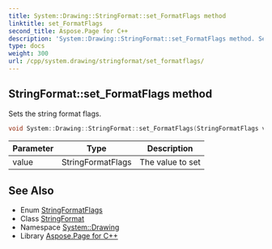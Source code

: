 ```yaml
---
title: System::Drawing::StringFormat::set_FormatFlags method
linktitle: set_FormatFlags
second_title: Aspose.Page for C++
description: 'System::Drawing::StringFormat::set_FormatFlags method. Sets the string format flags in C++.'
type: docs
weight: 300
url: /cpp/system.drawing/stringformat/set_formatflags/
---
```

## StringFormat::set_FormatFlags method


Sets the string format flags.

```cpp
void System::Drawing::StringFormat::set_FormatFlags(StringFormatFlags value)
```


| Parameter | Type | Description |
| --- | --- | --- |
| value | StringFormatFlags | The value to set |

## See Also

* Enum [StringFormatFlags](../../stringformatflags/)
* Class [StringFormat](../)
* Namespace [System::Drawing](../../)
* Library [Aspose.Page for C++](../../../)
